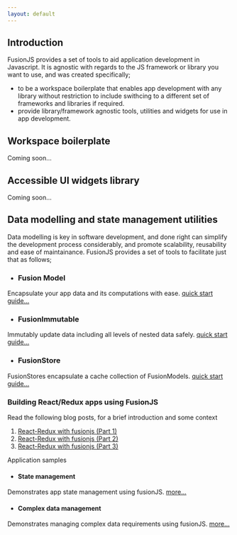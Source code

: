 ```yaml
---
layout: default
---
```


## [](#header-2)Introduction
FusionJS provides a set of tools to aid application development in Javascript. 
It is agnostic with regards to the JS framework or library you want to use, 
and was created specifically;

 *  to be a workspace boilerplate that enables app development with any library without restriction to include swithcing to a different set of frameworks and libraries if required. 
 *  provide library/framework agnostic tools, utilities and widgets for use in app development.

## [](#header-2)Workspace boilerplate
Coming soon...

## [](#header-2)Accessible UI widgets library
Coming soon...

## [](#header-2)Data modelling and state management utilities

Data modelling is key in software development, and done right can simplify the development process considerably,
and promote scalability, reusability and ease of maintainance. FusionJS provides a set of tools to facilitate
just that as follows;

* ### [](#header-3) Fusion Model
Encapsulate your app data and its computations with ease.
[quick start guide...](fusion-model-quick-starter-guide)

* ### [](#header-3)FusionImmutable
Immutably update data including all levels of nested data safely. [quick start guide...](fusion-immutable)

* ### [](#header-3)FusionStore
FusionStores encapsulate a cache collection of FusionModels. [quick start guide...](fusion-store)


### Building React/Redux apps using FusionJS

 Read the following blog posts, for a brief introduction and some context
 1. <a href="http://developer.roadrulesz.com/blog/react_redux_with_fusionjs.html" target="_blank">React-Redux with fusionjs (Part 1)</a>
 2. <a href="http://developer.roadrulesz.com/blog/react_redux_with_fusionjs_2.html" target="_blank">React-Redux with fusionjs (Part 2)</a>
 3. <a href="http://developer.roadrulesz.com/blog/react_redux_with_fusionjs_3.html" target="_blank">React-Redux with fusionjs (Part 3)</a>


Application samples
 * #### State management
 Demonstrates app state management using fusionJS. [more...](state-management)
 * #### Complex data management 
 Demonstrates managing complex data requirements using fusionJS. [more...](complex-data)

    


